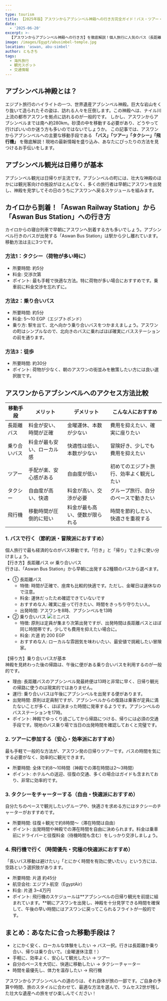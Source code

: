 ```yaml
---
---
type: tourism
title: 【2025年版】アスワンからアブシンベル神殿への行き方完全ガイド！バス・ツアー・飛行機を徹底比較
date:
  - '2025-06-20'
excerpt: >-
  【アスワンからアブシンベル神殿への行き方】を徹底解説！個人旅行に人気のバス（長距離・乗り合い）での行き方や帰り方、安心なツアー、時短できる飛行機まで、各手段の料金や時間を比較。アスワン駅からのアクセスやバスの金曜運休など、旅行前に知りたい現地情報も満載の完全ガイドです。
image: /images/Egypt/abusimbel-temple.jpg
location: 'aswan, abu-simbel'
author: ともきち
tags:
  - 海外旅行
  - 観光スポット
  - 交通情報
---
```


## アブシンベル神殿とは？

エジプト旅行のハイライトの一つ、世界遺産アブシンベル神殿。巨大な岩山をくり抜いて造られたその姿は、訪れる人々を圧倒します。この神殿へは、ナイル川上流の都市アスワンを拠点に訪れるのが一般的です。
しかし、アスワンからアブシンベルまでは南へ約280km。砂漠の中を移動する必要があり、どうやって行けばいいのか迷う方も多いのではないでしょうか。
この記事では、アスワンからアブシンベルへの主要な移動手段である
**「バス」「ツアー」「タクシー」「飛行機」**
を徹底解説！現地の最新情報を盛り込み、あなたにぴったりの方法を見つけるお手伝いをします。

## アブシンベル観光は日帰りが基本

アブシンベル観光は日帰りが主流です。アブシンベルの町には、壮大な神殿のほかには観光客向けの施設がほとんどなく、多くの旅行者は早朝にアスワンを出発し、神殿を見学してその日のうちにアスワンへ戻るスケジュールを組みます。

## カイロから到着！「Aswan Railway Station」から「Aswan Bus Station」への行き方

カイロからの寝台列車で早朝にアスワンへ到着する方も多いでしょう。アブシンベル行きのバスが出発する「Aswan Bus Station」は駅から少し離れています。移動方法は主に3つです。

### 方法1：タクシー（荷物が多い時に）

- 所要時間: 約5分
- 料金: 交渉次第
- ポイント: 最も手軽で快適な方法。特に荷物が多い場合におすすめです。乗車前に料金交渉を忘れずに。

### 方法2：乗り合いバス

- 所要時間: 約5分
- 料金: 5～10 EGP（エジプトポンド）
- 乗り方: 駅を出て、北へ向かう乗り合いバスをつかまえましょう。アスワンの町はシンプルなので、北向きのバスに乗ればほぼ確実にバスステーションの前を通ります。

### 方法3：徒歩

- 所要時間: 約30分
- ポイント: 荷物が少なく、朝のアスワンの街並みを散策したい方には良い選択肢です。

## アスワンからアブシンベルへのアクセス方法比較

| 移動手段     | メリット                   | デメリット                     | こんな人におすすめ                       |
| ------------ | -------------------------- | ------------------------------ | ---------------------------------------- |
| 長距離バス   | 料金が安い、時間が正確     | 金曜運休、本数が少ない         | 費用を抑えたい、確実に座りたい           |
| 乗り合いバス | 料金が最も安い、ローカル感 | 快適性は低い、本数が少ない     | 冒険好き、少しでも費用を抑えたい         |
| ツアー       | 手配が楽、安心感がある     | 自由度が低い                   | 初めてのエジプト旅行、効率よく観光したい |
| タクシー     | 自由度が高い、快適         | 料金が高い、交渉が必要         | グループ旅行、自分のペースで動きたい     |
| 飛行機       | 移動時間が圧倒的に短い     | 料金が最も高い、便数が限られる | 時間を節約したい、快適さを重視する       |

### 1. バスで行く（節約派・冒険派におすすめ）

個人旅行で最も経済的なのがバス移動です。「行き」と「帰り」で上手に使い分けましょう。  
【行き方】長距離バス or 乗り合いバス  
行きは、「Aswan Bus Station」から早朝に出発する2種類のバスから選べます。

- ① 長距離バス
  - 特徴: 時間が正確で、座席も比較的快適です。ただし、金曜日は運休なので注意。
  - 料金: 運休だったため確認できていないです
  - おすすめな人: 確実に座って行きたい、時間をきっちり守りたい人。
  - 出発時間: アスワンを8時、アブシンベルを13時
- ② 乗り合いバス
  ![ミニバス](/images/Egypt/mini-bus.jpg)
  - 特徴: 原則は定員が集まり次第出発ですが、出発時間は長距離バスとほぼ同じ時間帯です。少しでも費用を抑えたい場合に。
  - 料金: 片道 約 200 EGP
  - おすすめな人: ローカルな雰囲気を味わいたい、最安値で挑戦したい冒険家。

【帰り方】乗り合いバスが基本  
神殿を見終わった後の帰路は、午後に便がある乗り合いバスを利用するのが一般的です。

- 理由: 長距離バスのアブシンベル発最終便は13時と非常に早く、日帰り観光の帰路に使うのは現実的ではありません。
- 運行: 乗り合いバスは午後にアブシンベルを出発する便があります。
- 出発時間: 原則は定員制ですが、アブシンベルからの復路は乗客が定員に満たないことが多く、ほぼ決まった時間に発車するようです。アブシンベルのバスステーションを17時。
- ポイント: 神殿でゆっくり過ごしてから帰路につける、帰りには必須の交通手段です。現地のバス乗り場で当日の出発時間を確認しておくと完璧です。

### 2. ツアーに参加する（安心・効率派におすすめ）

最も手軽で一般的な方法が、アスワン発の日帰りツアーです。バスの時間を気にする必要がなく、効率的に観光できます。

- 所要時間: 全体で約8～10時間（神殿での滞在時間は2～3時間）
- ポイント: ホテルへの送迎、往復の交通、多くの場合はガイドも含まれており、非常に効率的です。

### 3. タクシーをチャーターする（自由・快適派におすすめ）

自分たちのペースで観光したいグループや、快適さを求める方にはタクシーのチャーターがおすすめです。

- 所要時間: 往復＋観光で約8時間～（滞在時間は自由）
- ポイント: 出発時間や神殿での滞在時間を自由に決められます。料金は乗車前にドライバーと往復料金（待機時間も含む）をしっかり交渉しましょう。

### 4. 飛行機で行く（時間優先・究極の快適派におすすめ）

「長いバス移動は避けたい」「とにかく時間を有効に使いたい」という方には、空路という選択肢があります。

- 所要時間: 片道 約45分
- 航空会社: エジプト航空（EgyptAir）
- 料金: 片道 3~4万円
- ポイント: 飛行機のスケジュールは**アブシンベルの日帰り観光を前提に組まれています。**朝にアスワンを出発し、神殿を十分見学できる時間を確保して、午後の早い時間にはアスワンに戻ってこられるフライトが一般的です。

## まとめ：あなたに合った移動手段は？

- とにかく安く、ローカルな体験をしたい → バス一択。行きは長距離か乗り合い、帰りは乗り合いで。（金曜運休注意！）
- 手軽に、効率よく、安心して観光したい → ツアー
- 自分のペースを大切に、快適に移動したい → タクシーチャーター
- 時間を最優先し、体力を温存したい → 飛行機

アスワンからアブシンベルへの道のりは、それ自体が旅の一部です。ご自身の予算や時間、旅のスタイルに合わせて、最適な方法を選んで、ラムセス2世が残した壮大な遺産への旅をぜひ楽しんでください！
